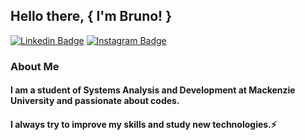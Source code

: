 ## Hello there, { I'm Bruno! }

[![Linkedin Badge](https://img.shields.io/badge/-LinkedIn-blue?style=plastic&logo=Linkedin&logoColor=white&link=https://www.linkedin.com/in/bruno-henrique-9bb89a18b/)](https://www.linkedin.com/in/bruno-henrique-9bb89a18b/)
[![Instagram Badge](https://img.shields.io/badge/-Instagram-E4405F?style=plastic&logo=instagram&logoColor=white&link=https://www.instagram.com/_brunoohs/)](https://www.instagram.com/_brunoohs/)

### About Me

#### I am a student of Systems Analysis and Development at Mackenzie University and passionate about codes.
#### I always try to improve my skills and study new technologies.⚡
